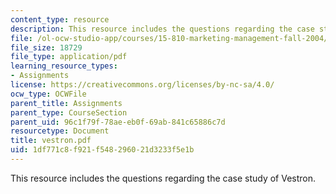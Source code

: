 ```yaml
---
content_type: resource
description: This resource includes the questions regarding the case study of Vestron.
file: /ol-ocw-studio-app/courses/15-810-marketing-management-fall-2004/1df771c8f921f548296021d3233f5e1b_vestron.pdf
file_size: 18729
file_type: application/pdf
learning_resource_types:
- Assignments
license: https://creativecommons.org/licenses/by-nc-sa/4.0/
ocw_type: OCWFile
parent_title: Assignments
parent_type: CourseSection
parent_uid: 96c1f79f-78ae-eb0f-69ab-841c65886c7d
resourcetype: Document
title: vestron.pdf
uid: 1df771c8-f921-f548-2960-21d3233f5e1b
---
```

This resource includes the questions regarding the case study of Vestron.
